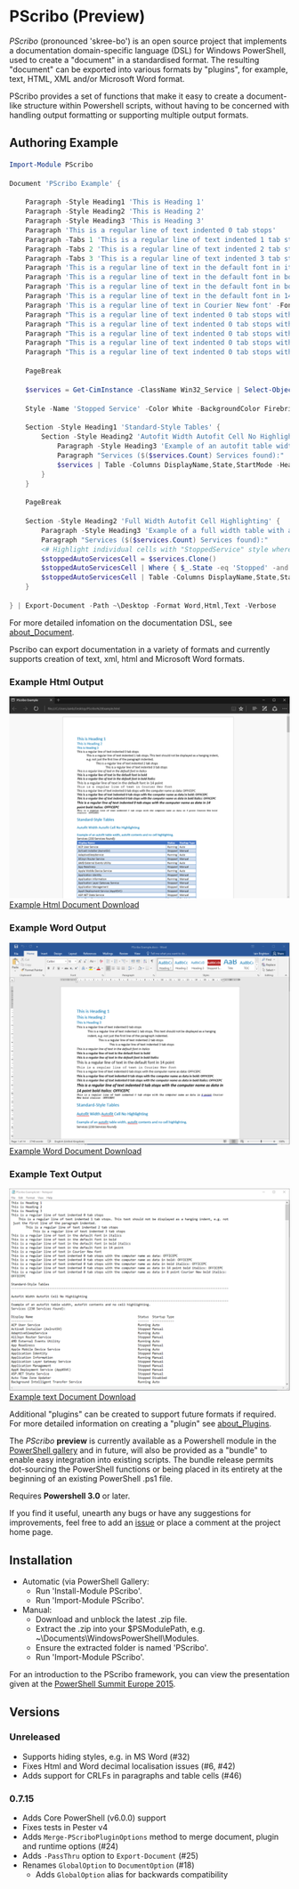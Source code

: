 # PScribo (Preview)
_PScribo_ (pronounced 'skree-bo') is an open source project that implements a
documentation domain-specific language (DSL) for Windows PowerShell, used to
create a "document" in a standardised format. The resulting "document" can be
exported into various formats by "plugins", for example, text, HTML, XML
and/or Microsoft Word format.
    
PScribo provides a set of functions that make it easy to create a document-like
structure within Powershell scripts, without having to be concerned with
handling output formatting or supporting multiple output formats.

## Authoring Example

```powershell
Import-Module PScribo

Document 'PScribo Example' {
    
    Paragraph -Style Heading1 'This is Heading 1'
    Paragraph -Style Heading2 'This is Heading 2'
    Paragraph -Style Heading3 'This is Heading 3'
    Paragraph 'This is a regular line of text indented 0 tab stops'
    Paragraph -Tabs 1 'This is a regular line of text indented 1 tab stops. This text should not be displayed as a hanging indent, e.g. not just the first line of the paragraph indented.'
    Paragraph -Tabs 2 'This is a regular line of text indented 2 tab stops'
    Paragraph -Tabs 3 'This is a regular line of text indented 3 tab stops'
    Paragraph 'This is a regular line of text in the default font in italics' -Italic
    Paragraph 'This is a regular line of text in the default font in bold' -Bold
    Paragraph 'This is a regular line of text in the default font in bold italics' -Bold -Italic
    Paragraph 'This is a regular line of text in the default font in 14 point' -Size 14
    Paragraph 'This is a regular line of text in Courier New font' -Font 'Courier New'
    Paragraph "This is a regular line of text indented 0 tab stops with the computer name as data: $env:COMPUTERNAME"
    Paragraph "This is a regular line of text indented 0 tab stops with the computer name as data in bold: $env:COMPUTERNAME" -Bold
    Paragraph "This is a regular line of text indented 0 tab stops with the computer name as data in bold italics: $env:COMPUTERNAME" -Bold -Italic
    Paragraph "This is a regular line of text indented 0 tab stops with the computer name as data in 14 point bold italics: $env:COMPUTERNAME" -Bold -Italic -Size 14
    Paragraph "This is a regular line of text indented 0 tab stops with the computer name as data in 8 point Courier New bold italics: $env:COMPUTERNAME" -Bold -Italic -Size 8 -Font 'Courier New'
   
    PageBreak
    
    $services = Get-CimInstance -ClassName Win32_Service | Select-Object -Property DisplayName, State, StartMode | Sort-Object -Property DisplayName
    
    Style -Name 'Stopped Service' -Color White -BackgroundColor Firebrick -Bold
    
    Section -Style Heading1 'Standard-Style Tables' {
        Section -Style Heading2 'Autofit Width Autofit Cell No Highlighting' {
            Paragraph -Style Heading3 'Example of an autofit table width, autofit contents and no cell highlighting.'
            Paragraph "Services ($($services.Count) Services found):"
            $services | Table -Columns DisplayName,State,StartMode -Headers 'Display Name','Status','Startup Type' -Width 0
        }
    }
    
    PageBreak
    
    Section -Style Heading2 'Full Width Autofit Cell Highlighting' {
        Paragraph -Style Heading3 'Example of a full width table with autofit columns and individual cell highlighting.'
        Paragraph "Services ($($services.Count) Services found):"
        <# Highlight individual cells with "StoppedService" style where state = stopped and startup = auto #>
        $stoppedAutoServicesCell = $services.Clone()
        $stoppedAutoServicesCell | Where { $_.State -eq 'Stopped' -and $_.StartMode -eq 'Auto'} | Set-Style -Property State -Style StoppedService
        $stoppedAutoServicesCell | Table -Columns DisplayName,State,StartMode -Headers 'Display Name','Status','Startup Type' -Tabs 1
    }
    
} | Export-Document -Path ~\Desktop -Format Word,Html,Text -Verbose
```
For more detailed infomation on the documentation DSL, see
[about_Document](https://raw.githubusercontent.com/iainbrighton/PScribo/dev/en-US/about_Document.help.txt).

Pscribo can export documentation in a variety of formats and currently
supports creation of text, xml, html and Microsoft Word formats. 

### Example Html Output
![](./ExampleHtmlOutput.png)
[Example Html Document Download](https://raw.githubusercontent.com/iainbrighton/PScribo/dev/PScriboExample.html)
### Example Word Output
![](./ExampleWordOutput.png)
[Example Word Document Download](https://raw.githubusercontent.com/iainbrighton/PScribo/dev/PScriboExample.docx)
### Example Text Output
![](./ExampleTextOutput.png)
[Example text Document Download](https://raw.githubusercontent.com/iainbrighton/PScribo/dev/PScriboExample.txt)

Additional "plugins" can be created to support future formats if required. For
more detailed information on creating a "plugin" see
[about_Plugins](https://raw.githubusercontent.com/iainbrighton/PScribo/dev/en-US/about_Plugins.help.txt).

The _PScribo_ __preview__ is currently available as a Powershell module in the
[PowerShell gallery](https://www.powershellgallery.com/items?q=pscribo) and
in future, will also be provided as a "bundle" to enable easy integration
into existing scripts. The bundle release permits dot-sourcing the PowerShell
functions or being placed in its entirety at the beginning of an existing
PowerShell .ps1 file.

Requires __Powershell 3.0__ or later.

If you find it useful, unearth any bugs or have any suggestions for improvements,
feel free to add an [issue](https://github.com/iainbrighton/PScribo/issues) or
place a comment at the project home page.

## Installation

* Automatic (via PowerShell Gallery:
  * Run 'Install-Module PScribo'.
  * Run 'Import-Module PScribo'.
* Manual:
  * Download and unblock the latest .zip file.
  * Extract the .zip into your $PSModulePath, e.g. ~\Documents\WindowsPowerShell\Modules\.
  * Ensure the extracted folder is named 'PScribo'. 
  * Run 'Import-Module PScribo'.

For an introduction to the PScribo framework, you can view the presentation given at the
[PowerShell Summit Europe 2015](https://www.youtube.com/watch?v=pNIC70bjBZE).

## Versions

### Unreleased

* Supports hiding styles, e.g. in MS Word (#32)
* Fixes Html and Word decimal localisation issues (#6, #42)
* Adds support for CRLFs in paragraphs and table cells (#46)

### 0.7.15

* Adds Core PowerShell (v6.0.0) support
* Fixes tests in Pester v4
* Adds `Merge-PScriboPluginOptions` method to merge document, plugin and runtime options (#24)
* Adds `-PassThru` option to `Export-Document` (#25)
* Renames `GlobalOption` to `DocumentOption` (#18)
  * Adds `GlobalOption` alias for backwards compatibility
